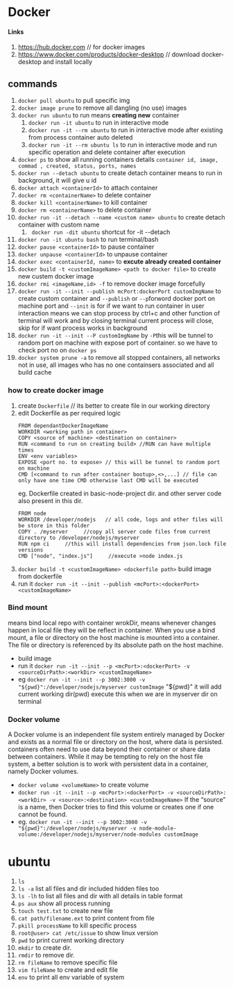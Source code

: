 #         Docker

#### Links
1. https://hub.docker.com  // for docker images
2. https://www.docker.com/products/docker-desktop // download docker-desktop and install locally

## commands
1. ```docker pull ubuntu``` to pull specific img
2. ```docker image prune``` to remove all dangling (no use) images
3. ```docker run ubuntu``` to run means **creating new** container
   1. ```docker run -it ubuntu``` to run in interactive mode
   2. ```docker run -it --rm ubuntu``` to run in interactive mode after existing from process container auto deleted
   3. ```docker run -it --rm ubuntu ls``` to run in interactive mode and run specific operation and delete container after execution
4. ```docker ps``` to show all running containers details ```container id, image, commad , created, status, ports, names```
5. ```docker run --detach ubuntu``` to create detach container means to run in background, it will give u id
6. ```docker attach <containerId>``` to attach container
7. ```docker rm <containerName>``` to delete container
8. ```docker kill <containerName>``` to kill container
9. ```docker rm <containerName>``` to delete container
10. ```docker run -it --detach --name <custom name> ubuntu``` to create detach container with custom name
    1. ``` docker run -dit ubuntu``` shortcut for -it --detach
11. ```docker run -it ubuntu bash``` to run terminal/bash
12. ```docker pause <containerId>``` to pause container
13. ```docker unpause <containerId>``` to unpause container
14. ```docker exec <containerId, name>``` to **excute already created container**
15. ```docker build -t <customImageName> <path to docker file>``` to create new custem docker image
16. ```docker rmi <imageName,id> -f``` to remove docker image forcefully
17. ```docker run -it --init --publish mcPort:dockerPort customImgName``` to create custom container and ```--publish``` or ```--p```forword docker port on machine port and ```--init``` is for if we want to run container in user interaction means we can stop process by ctrl+c and other function of terminal will work and by closing terminal current process will close, skip for if want process works in background
18.  ```docker run -it --init --P customImgName``` by ```-P```this will be tunnel to random port on machine with expose port of container. so we have to check port no on ```docker ps```
19. ```docker system prune -a``` to remove all stopped containers, all networks not in use, all images who has no one containsers associated and all build cache

### how to create docker image
1. create ```Dockerfile``` // its better to create file in our working directory
2. edit Dockerfile as per required logic
      ```
      FROM dependantDockerImageName
      WORKDIR <working path in container>
      COPY <source of machine> <destination on container>
      RUN <command to run on creating build> //RUN can have multiple times
      ENV <env variables>
      EXPOSE <port no. to expose> // this will be tunnel to random port on machine
      CMD [<command to run after container bootup>,<>,...] // file can only have one time CMD otherwise last CMD will be executed
      ```
   eg. Dockerfile created in basic-node-project dir. and other server code also present in this dir.
      ```
      FROM node
      WORKDIR /developer/nodejs   // all code, logs and other files will be store in this folder
      COPY . /myserver     //copy all server code files from current directory to /developer/nodejs/myserver
      RUN npm ci     //this will install dependencies from json.lock file versions
      CMD ["node", "index.js"]     //execute >node index.js
      ```
3. ```docker build -t <customImageName> <dockerfile path>``` build image from dockerfile
4. run it ```docker run -it --init --publish <mcPort>:<dockerPort> <customImageName>```

### Bind mount
means bind local repo with container wrokDir, means whenever changes happen in local file they will be reflect in container.
When you use a bind mount, a file or directory on the host machine is mounted into a container. The file or directory is referenced by its absolute path on the host machine. 
- build image
- run it ```docker run -it --init --p <mcPort>:<dockerPort> -v <sourceDirPath>:<workDir> <customImageName>```
- eg ```docker run -it --init --p 3002:3000 -v "${pwd}":/developer/nodejs/myserver customImage``` "${pwd}" it will add current working dir(pwd) execute this when we are in myserver dir on terminal

### Docker volume
A Docker volume is an independent file system entirely managed by Docker and exists as a normal file or directory on the host, where data is persisted. containers often need to use data beyond their container or share data between containers. While it may be tempting to rely on the host file system, a better solution is to work with persistent data in a container, namely Docker volumes.
- `docker volume <volumeName>` to create volume
- `docker run -it --init --p <mcPort>:<dockerPort> -v <sourceDirPath>:<workDir> -v <source>:<destination> <customImageName>`  If the “source” is a name, then Docker tries to find this volume or creates one if one cannot be found.
- eg. `docker run -it --init --p 3002:3000 -v "${pwd}":/developer/nodejs/myserver -v node-module-volume:/developer/nodejs/myserver/node-modules customImage`

# ubuntu
1. ```ls```
2. `ls -a` list all files and dir included hidden files too
3. `ls -lh` to list all files and dir with all details in table format
4. ```ps aux``` show all process running
5. ```touch test.txt``` to create new file
6. ```cat path/filename.ext``` to print content from file
7. ```pkill processName``` to kill specific process
8. ```root@user> cat /etc/issue``` to show linux version
9. ```pwd``` to print current working directory
10. ```mkdir``` to create dir.
11. ```rmdir``` to remove dir.
12. ```rm fileName``` to remove specific file
13. ```vim fileName``` to create and edit file
14. ```env``` to print all env variable of system
